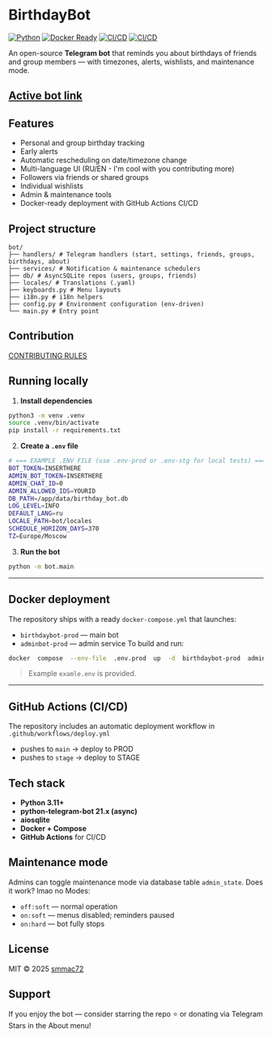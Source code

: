 
# BirthdayBot

[![Python](https://img.shields.io/badge/python-3.11%2B-blue.svg?logo=python&logoColor=white)](https://www.python.org/) [![Docker Ready](https://img.shields.io/badge/docker-ready-2496ED?logo=docker&logoColor=white)](https://www.docker.com/)
[![CI/CD](https://github.com/smmac72/birthdaybot/actions/workflows/docker.yml/badge.svg)](https://github.com/smmac72/birthdaybot/actions) [![CI/CD](https://github.com/smmac72/birthdaybot/actions/workflows/deploy.yml/badge.svg)](https://github.com/smmac72/birthdaybot/actions) 

An open-source **Telegram bot** that reminds you about birthdays of friends and group members — with timezones, alerts, wishlists, and maintenance mode.

## [Active bot link](https://t.me/BirthdayAlertsBot)

## Features
- Personal and group birthday tracking
- Early alerts
- Automatic rescheduling on date/timezone change
- Multi-language UI (RU/EN - I'm cool with you contributing more)
- Followers via friends or shared groups
- Individual wishlists
- Admin & maintenance tools
- Docker-ready deployment with GitHub Actions CI/CD

## Project structure
```
bot/
├── handlers/ # Telegram handlers (start, settings, friends, groups, birthdays, about)
├── services/ # Notification & maintenance schedulers
├── db/ # AsyncSQLite repos (users, groups, friends)
├── locales/ # Translations (.yaml)
├── keyboards.py # Menu layouts
├── i18n.py # i18n helpers
├── config.py # Environment configuration (env-driven)
└── main.py # Entry point

```
## Contribution
[CONTRIBUTING RULES](CONTRIBUTING.md)

## Running locally
1.  **Install dependencies**
```bash
python3 -m venv .venv
source .venv/bin/activate
pip install -r requirements.txt
```
2.  **Create a `.env` file**
```bash
# === EXAMPLE .ENV FILE (use .env-prod or .env-stg for local tests) ===
BOT_TOKEN=INSERTHERE
ADMIN_BOT_TOKEN=INSERTHERE
ADMIN_CHAT_ID=0
ADMIN_ALLOWED_IDS=YOURID
DB_PATH=/app/data/birthday_bot.db
LOG_LEVEL=INFO
DEFAULT_LANG=ru
LOCALE_PATH=bot/locales
SCHEDULE_HORIZON_DAYS=370
TZ=Europe/Moscow
```
3.  **Run the bot**
```bash
python -m bot.main
```
---
## Docker deployment
The repository ships with a ready `docker-compose.yml` that launches:
-  `birthdaybot-prod` — main bot
-  `adminbot-prod` — admin service
To build and run:
```bash
docker  compose  --env-file  .env.prod  up  -d  birthdaybot-prod  adminbot-prod
```
> Example `examle.env` is provided.
---
## GitHub Actions (CI/CD)
The repository includes an automatic deployment workflow in
`.github/workflows/deploy.yml`
- pushes to `main` → deploy to PROD
- pushes to `stage` → deploy to STAGE

## Tech stack
-  **Python 3.11+**
-  **python-telegram-bot 21.x (async)**
-  **aiosqlite**
-  **Docker + Compose**
-  **GitHub Actions** for CI/CD

## Maintenance mode
Admins can toggle maintenance mode via database table `admin_state`.
Does it work? lmao no
Modes:
-  `off:soft` — normal operation
-  `on:soft` — menus disabled; reminders paused
-  `on:hard` — bot fully stops

## License
MIT © 2025 [smmac72](https://github.com/smmac72)

## Support
If you enjoy the bot — consider starring the repo ⭐
or donating via Telegram Stars in the About menu!
